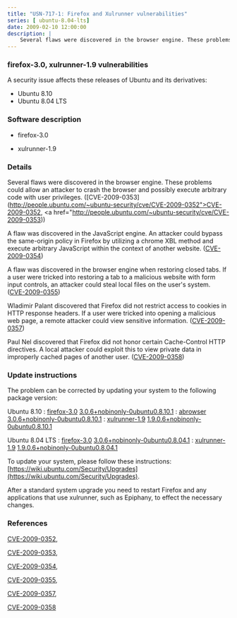 ```yaml
---
title: "USN-717-1: Firefox and Xulrunner vulnerabilities"
series: [ ubuntu-8.04-lts]
date: 2009-02-10 12:00:00
description: |
    Several flaws were discovered in the browser engine. These problems could allow an attacker to crash the browser and possibly execute arbitrary code with user privileges. ([CVE-2009-0353](http://people.ubuntu.com/~ubuntu-security/cve/CVE-2009-0352">CVE-2009-0352</a>, <a href="http://people.ubuntu.com/~ubuntu-security/cve/CVE-2009-0353))
--- 
```

 
 


### firefox-3.0, xulrunner-1.9 vulnerabilities

A security issue affects these releases of Ubuntu and its derivatives:

* Ubuntu 8.10
* Ubuntu 8.04 LTS

### Software description

* firefox-3.0 

* xulrunner-1.9 

### Details

Several flaws were discovered in the browser engine. These problems could allow an attacker to crash the browser and possibly execute arbitrary code with user privileges. ([CVE-2009-0353](http://people.ubuntu.com/~ubuntu-security/cve/CVE-2009-0352">CVE-2009-0352</a>, <a href="http://people.ubuntu.com/~ubuntu-security/cve/CVE-2009-0353))

A flaw was discovered in the JavaScript engine. An attacker could bypass the same-origin policy in Firefox by utilizing a chrome XBL method and execute arbitrary JavaScript within the context of another website. ([CVE-2009-0354](http://people.ubuntu.com/~ubuntu-security/cve/CVE-2009-0354))

A flaw was discovered in the browser engine when restoring closed tabs. If a user were tricked into restoring a tab to a malicious website with form input controls, an attacker could steal local files on the user&#39;s system. ([CVE-2009-0355](http://people.ubuntu.com/~ubuntu-security/cve/CVE-2009-0355))

Wladimir Palant discovered that Firefox did not restrict access to cookies in HTTP response headers. If a user were tricked into opening a malicious web page, a remote attacker could view sensitive information. ([CVE-2009-0357](http://people.ubuntu.com/~ubuntu-security/cve/CVE-2009-0357))

Paul Nel discovered that Firefox did not honor certain Cache-Control HTTP directives. A local attacker could exploit this to view private data in improperly cached pages of another user. ([CVE-2009-0358](http://people.ubuntu.com/~ubuntu-security/cve/CVE-2009-0358)) 

### Update instructions

The problem can be corrected by updating your system to the following package version:

Ubuntu 8.10
 : [firefox-3.0](https://launchpad.net/ubuntu/+source/firefox-3.0) <span> [3.0.6+nobinonly-0ubuntu0.8.10.1](https://launchpad.net/ubuntu/+source/firefox-3.0/3.0.6+nobinonly-0ubuntu0.8.10.1) </span> 
 : [abrowser](https://launchpad.net/ubuntu/+source/firefox-3.0) <span> [3.0.6+nobinonly-0ubuntu0.8.10.1](https://launchpad.net/ubuntu/+source/firefox-3.0/3.0.6+nobinonly-0ubuntu0.8.10.1) </span> 
 : [xulrunner-1.9](https://launchpad.net/ubuntu/+source/xulrunner-1.9) <span> [1.9.0.6+nobinonly-0ubuntu0.8.10.1](https://launchpad.net/ubuntu/+source/xulrunner-1.9/1.9.0.6+nobinonly-0ubuntu0.8.10.1) </span> 

Ubuntu 8.04 LTS
 : [firefox-3.0](https://launchpad.net/ubuntu/+source/firefox-3.0) <span> [3.0.6+nobinonly-0ubuntu0.8.04.1](https://launchpad.net/ubuntu/+source/firefox-3.0/3.0.6+nobinonly-0ubuntu0.8.04.1) </span> 
 : [xulrunner-1.9](https://launchpad.net/ubuntu/+source/xulrunner-1.9) <span> [1.9.0.6+nobinonly-0ubuntu0.8.04.1](https://launchpad.net/ubuntu/+source/xulrunner-1.9/1.9.0.6+nobinonly-0ubuntu0.8.04.1) </span> 

To update your system, please follow these instructions: [https://wiki.ubuntu.com/Security/Upgrades](https://wiki.ubuntu.com/Security/Upgrades).

After a standard system upgrade you need to restart Firefox and any applications that use xulrunner, such as Epiphany, to effect the necessary changes. 

### References

 
 [CVE-2009-0352](http://people.ubuntu.com/~ubuntu-security/cve/CVE-2009-0352), 

 [CVE-2009-0353](http://people.ubuntu.com/~ubuntu-security/cve/CVE-2009-0353), 

 [CVE-2009-0354](http://people.ubuntu.com/~ubuntu-security/cve/CVE-2009-0354), 

 [CVE-2009-0355](http://people.ubuntu.com/~ubuntu-security/cve/CVE-2009-0355), 

 [CVE-2009-0357](http://people.ubuntu.com/~ubuntu-security/cve/CVE-2009-0357), 

 [CVE-2009-0358](http://people.ubuntu.com/~ubuntu-security/cve/CVE-2009-0358)
 

